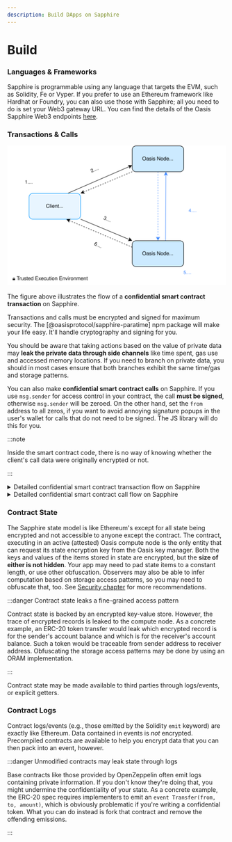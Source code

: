 ```yaml
---
description: Build DApps on Sapphire
---
```


# Build

### Languages & Frameworks

Sapphire is programmable using any language that targets the EVM, such as Solidity,
Fe or Vyper. If you prefer to use an Ethereum framework like Hardhat or Foundry,
you can also use those with Sapphire; all you need to do is set your Web3 gateway URL.
You can find the details of the Oasis Sapphire Web3 endpoints
[here](../network.mdx#rpc-endpoints).

### Transactions & Calls

<!-- https://github.com/oasisprotocol/docs/blob/455980674563cad92ff1e1b62a7a5f2d4d6809f0/docs/general/images/architecture/client-km-compute.svg -->
![Client, Key Manager, Compute Node diagram](https://github.com/oasisprotocol/docs/blob/main/docs/general/images/architecture/client-km-compute.svg)

The figure above illustrates the flow of a **confidential smart contract
transaction** on Sapphire.

Transactions and calls must be encrypted and signed for maximum security.
The [@oasisprotocol/sapphire-paratime] npm package will make your life
easy. It'll handle cryptography and signing for you.

You should be aware that taking actions based on the value of private data may
**leak the private data through side channels** like time spent, gas use and
accessed memory locations. If you need to branch on private data, you should in
most cases ensure that both branches exhibit the same time/gas and storage
patterns.

You can also make **confidential smart contract calls** on Sapphire. If you
use `msg.sender` for access control in your contract, the call **must be
signed**, otherwise `msg.sender` will be zeroed. On the other hand, set the
`from` address to all zeros, if you want to avoid annoying signature popups in
the user's wallet for calls that do not need to be signed. The JS library will
do this for you.

:::note

Inside the smart contract code, there is no way of knowing whether the
client's call data were originally encrypted or not.

:::

<details>
  <summary>Detailed confidential smart contract transaction flow on Sapphire</summary>

![Diagram of the detailed confidential smart contract transaction flow on Sapphire](../diagrams/c10l-smart-contract-tx.mmd.svg)

</details>

<details>
  <summary>Detailed confidential smart contract call flow on Sapphire</summary>

![Diagram of the detailed confidential smart contract call flow on Sapphire](../diagrams/c10l-smart-contract-call.mmd.svg)

</details>

### Contract State

The Sapphire state model is like Ethereum's except for all state being encrypted
and not accessible to anyone except the contract. The contract, executing in an
active (attested) Oasis compute node is the only entity that can request its
state encryption key from the Oasis key manager. Both the keys and values of the
items stored in state are encrypted, but the **size of either is not hidden**. Your
app may need to pad state items to a constant length, or use other obfuscation.
Observers may also be able to infer computation based on storage access patterns,
so you may need to obfuscate that, too. See [Security chapter] for more
recommendations.

[Security chapter]: ./security.md#storage-access-patterns

:::danger Contract state leaks a fine-grained access pattern

Contract state is backed by an encrypted key-value store. However, the trace of
encrypted records is leaked to the compute node. As a concrete example, an ERC-20
token transfer would leak which encrypted record is for the sender's account
balance and which is for the receiver's account balance. Such a token would be
traceable from sender address to receiver address. Obfuscating the storage access
patterns may be done by using an ORAM implementation.

:::

Contract state may be made available to third parties through logs/events, or
explicit getters.

### Contract Logs

Contract logs/events (e.g., those emitted by the Solidity `emit` keyword)
are exactly like Ethereum. Data contained in events is *not* encrypted.
Precompiled contracts are available to help you encrypt data that you can
then pack into an event, however.

:::danger Unmodified contracts may leak state through logs

Base contracts like those provided by OpenZeppelin often emit logs containing
private information. If you don't know they're doing that, you might undermine
the confidentiality of your state. As a concrete example, the ERC-20 spec
requires implementers to emit an `event Transfer(from, to, amount)`, which is
obviously problematic if you're writing a confidential token. What you can
do instead is fork that contract and remove the offending emissions.

:::